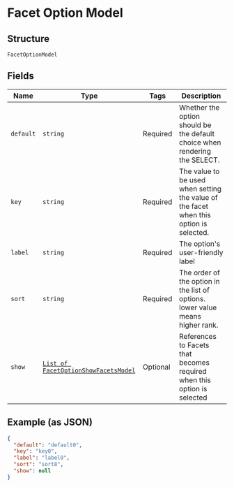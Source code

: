 
# Facet Option Model

## Structure

`FacetOptionModel`

## Fields

| Name | Type | Tags | Description |
|  --- | --- | --- | --- |
| `default` | `string` | Required | Whether the option should be the default choice when rendering the SELECT. |
| `key` | `string` | Required | The value to be used when setting the value of the facet when this option is selected. |
| `label` | `string` | Required | The option's user-friendly label |
| `sort` | `string` | Required | The order of the option in the list of options. lower value means higher rank. |
| `show` | [`List of FacetOptionShowFacetsModel`](../../doc/models/facet-option-show-facets-model.md) | Optional | References to Facets that becomes required when this option is selected |

## Example (as JSON)

```json
{
  "default": "default0",
  "key": "key0",
  "label": "label0",
  "sort": "sort8",
  "show": null
}
```

